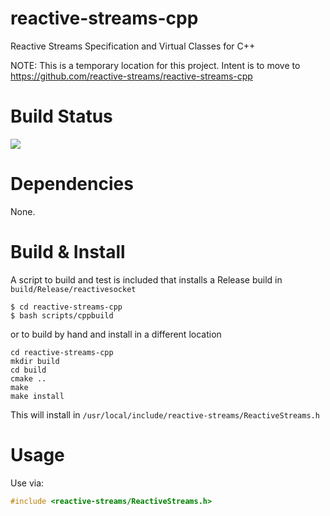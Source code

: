 # reactive-streams-cpp

Reactive Streams Specification and Virtual Classes for C++

NOTE: This is a temporary location for this project. Intent is to move to https://github.com/reactive-streams/reactive-streams-cpp

# Build Status

<a href='https://travis-ci.org/ReactiveSocket/reactive-streams-cpp/builds'><img src='https://travis-ci.org/ReactiveSocket/reactive-streams-cpp.svg?branch=master'></a>

# Dependencies

None.

# Build & Install

A script to build and test is included that installs a Release build in `build/Release/reactivesocket`

```
$ cd reactive-streams-cpp
$ bash scripts/cppbuild
```

or to build by hand and install in a different location

```
cd reactive-streams-cpp
mkdir build
cd build
cmake ..
make
make install
```

This will install in `/usr/local/include/reactive-streams/ReactiveStreams.h`

# Usage

Use via:

```c++
#include <reactive-streams/ReactiveStreams.h>
```
